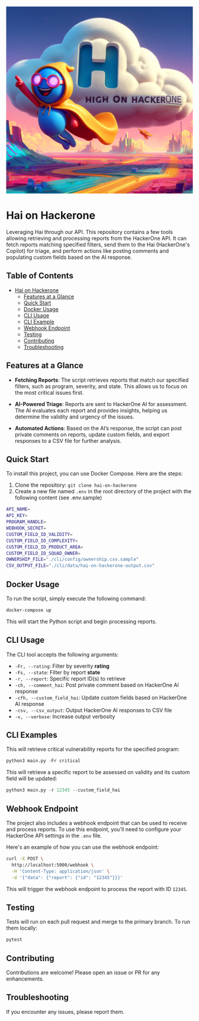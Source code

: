 ![image info](images/haigh-on-h1onh1.webp)

# Hai on Hackerone

Leveraging Hai through our API. This repository contains a few tools allowing retrieving and processing reports from the HackerOne API. It can fetch reports matching specified filters, send them to the Hai (HackerOne's Copilot) for triage, and perform actions like posting comments and populating custom fields based on the AI response.

## Table of Contents

- [Hai on Hackerone](#hai-on-hackerone)
  - [Features at a Glance](#features-at-a-glance)
  - [Quick Start](#quick-start)
  - [Docker Usage](#docker-usage)
  - [CLI Usage](#cli-usage)
  - [CLI Example](#cli-examples)
  - [Webhook Endpoint](#webhook-endpoint)
  - [Testing](#testing)
  - [Contributing](#contributing)
  - [Troubleshooting](#troubleshooting)

## Features at a Glance

- **Fetching Reports**: The script retrieves reports that match our specified filters, such as program, severity, and state. This allows us to focus on the most critical issues first.

- **AI-Powered Triage**: Reports are sent to HackerOne AI for assessment. The AI evaluates each report and provides insights, helping us determine the validity and urgency of the issues.

- **Automated Actions**: Based on the AI’s response, the script can post private comments on reports, update custom fields, and export responses to a CSV file for further analysis.

## Quick Start

To install this project, you can use Docker Compose. Here are the steps:

1. Clone the repository: `git clone hai-on-hackerone`
2. Create a new file named `.env` in the root directory of the project with the following content (see .env.sample)

```bash
API_NAME=
API_KEY=
PROGRAM_HANDLE=
WEBHOOK_SECRET=
CUSTOM_FIELD_ID_VALIDITY=
CUSTOM_FIELD_ID_COMPLEXITY=
CUSTOM_FIELD_ID_PRODUCT_AREA=
CUSTOM_FIELD_ID_SQUAD_OWNER=
OWNERSHIP_FILE="./cli/config/ownership.csv.sample"
CSV_OUTPUT_FILE="./cli/data/hai-on-hackerone-output.csv"
```

## Docker Usage

To run the script, simply execute the following command:

```bash
docker-compose up
```

This will start the Python script and begin processing reports.

## CLI Usage

The CLI tool accepts the following arguments:

- `-Fr, --rating`: Filter by severity **rating**
- `-Fs, --state`: Filter by report **state**
- `-r, --report`: Specific report ID(s) to retrieve
- `-ch, --comment_hai`: Post private comment based on HackerOne AI response
- `-cfh, --custom_field_hai`: Update custom fields based on HackerOne AI response
- `-csv, --csv_output`: Output HackerOne AI responses to CSV file
- `-v, --verbose`: Increase output verbosity

## CLI Examples

This will retrieve critical vulnerability reports for the specified program:

```python
python3 main.py -Fr critical
```

This will retrieve a specific report to be assessed on validity and its custom field will be updated:

```python
python3 main.py -r 12345 --custom_field_hai
```

## Webhook Endpoint

The project also includes a webhook endpoint that can be used to receive and process reports. To use this endpoint, you'll need to configure your HackerOne API settings in the `.env` file.

Here's an example of how you can use the webhook endpoint:

```bash
curl -X POST \
  http://localhost:5000/webhook \
  -H 'Content-Type: application/json' \
  -d '{"data": {"report": {"id": "12345"}}}'
```

This will trigger the webhook endpoint to process the report with ID `12345`.

## Testing

Tests will run on each pull request and merge to the primary branch. To run them locally:

```bash
pytest 
```

## Contributing

Contributions are welcome! Please open an issue or PR for any enhancements.

## Troubleshooting

If you encounter any issues, please report them.
